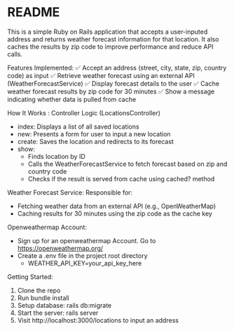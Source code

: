# README
This is a simple Ruby on Rails application that accepts a user-inputed address and returns weather forecast information for that location. It also caches the results by zip code to improve performance and reduce API calls.

Features Implemented:
✅ Accept an address (street, city, state, zip, country code) as input
✅ Retrieve weather forecast using an external API (WeatherForecastService)
✅ Display forecast details to the user
✅ Cache weather forecast results by zip code for 30 minutes
✅ Show a message indicating whether data is pulled from cache

How It Works :
Controller Logic (LocationsController)
- index: Displays a list of all saved locations
- new: Presents a form for user to input a new location
- create: Saves the location and redirects to its forecast
- show: 
  - Finds location by ID
  - Calls the WeatherForecastService to fetch forecast based on zip and country code
  - Checks if the result is served from cache using cached? method

Weather Forecast Service: 
Responsible for:
- Fetching weather data from an external API (e.g., OpenWeatherMap)
- Caching results for 30 minutes using the zip code as the cache key

Openweathermap Account:
- Sign up for an openweathermap Account. Go to https://openweathermap.org/
- Create a .env file in the project root directory
  -  WEATHER_API_KEY=your_api_key_here

Getting Started:
1. Clone the repo
2. Run bundle install
3. Setup database: rails db:migrate
4. Start the server: rails server
5. Visit http://localhost:3000/locations to input an address
